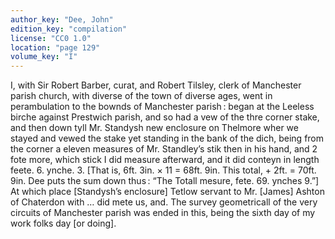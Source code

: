 ```yaml
---
author_key: "Dee, John"
edition_key: "compilation"
license: "CC0 1.0"
location: "page 129"
volume_key: "I"
---
```

I, with Sir Robert Barber, curat, and Robert Tilsley, clerk of Manchester
parish church, with diverse of the town of diverse ages, went in perambulation
to the bownds of Manchester parish : began at the Leeless birche against
Prestwich parish, and so had a vew of the thre corner stake, and then down tyll
Mr. Standysh new enclosure on Thelmore wher we stayed and vewed the stake yet
standing in the bank of the dich, being from the corner a eleven measures of
Mr. Standley’s stik then in his hand, and 2 fote more, which stick I did
measure afterward, and it did conteyn in length feete. 6. ynche. 3. [That is,
6ft. 3in. × 11 = 68ft. 9in. This total, + 2ft. = 70ft. 9in. Dee puts the sum
down thus : “The Totall mesure, fete. 69. ynches 9.”] At which place
[Standysh’s enclosure] Tetlow servant to Mr. [James] Ashton of Chaterdon with
… did mete us, and. The survey geometricall of the very circuits of Manchester
parish was ended in this, being the sixth day of my work folks day [or doing].
